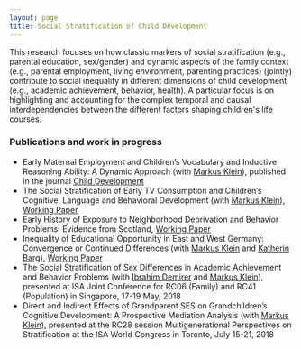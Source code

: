 ```yaml
---
layout: page
title: Social Stratification of Child Development
---
```


This research focuses on how classic markers of social stratification (e.g., parental education, sex/gender) and dynamic aspects of the family context (e.g., parental employment, living environment, parenting practices) (jointly) contribute to social inequality in different dimensions of child development (e.g., academic achievement, behavior, health). A particular focus is on highlighting and accounting for the complex temporal and causal interdependencies between the different factors shaping children's life courses.

### Publications and work in progress
* Early Maternal Employment and Children’s Vocabulary and Inductive Reasoning Ability: A Dynamic Approach (with [Markus Klein](https://markusklein.co.uk/)), published in the journal [Child Development](http://onlinelibrary.wiley.com/doi/10.1111/cdev.12796/abstract)
* The Social Stratification of Early TV Consumption and Children’s Cognitive, Language and Behavioral Development (with [Markus Klein](https://markusklein.co.uk/)), [Working Paper](https://www.lifecoursecentre.org.au/wp-content/uploads/2018/06/2018-06-LCC-Working-Paper-Kuhhirt-Klein.pdf)
* Early History of Exposure to Neighborhood Deprivation and Behavior Problems: Evidence from Scotland, [Working Paper](https://mfr.osf.io/render?url=https://osf.io/bj3fu/?action=download%26mode=render)
* Inequality of Educational Opportunity in East and West Germany: Convergence or Continued Differences (with [Markus Klein](https://markusklein.co.uk/) and [Katherin Barg](https://socialsciences.exeter.ac.uk/education/staff/index.php?web_id=katherin_barg)), [Working Paper](https://osf.io/preprints/socarxiv/3e9ud/)
* The Social Stratification of Sex Differences in Academic Achievement and Behavior Problems (with [Ibrahim Demirer](http://www.imvr.de/index.php?page=ibrahim-demirer) and [Markus Klein](https://markusklein.co.uk/)), presented at ISA Joint Conference for RC06 (Family) and RC41 (Population) in Singapore, 17-19 May, 2018
* Direct and Indirect Effects of Grandparent SES on Grandchildren’s Cognitive Development: A Prospective Mediation Analysis (with [Markus Klein](https://markusklein.co.uk/)), presented at the RC28 session Multigenerational Perspectives on Stratification at the ISA World Congress in Toronto, July 15-21, 2018
